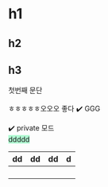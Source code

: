 # h1
## h2
## h3

첫번째 문단 <br/><br/> ㅎㅎㅎㅎㅎ오오오 좋다
✔️
GGG

✔️ private 모드<br/>
<span style="background:#affad1">ddddd</span>


| dd  | dd  | dd  | d   |
| :-- | :-- | :-- | :-- |
|     |     |     |     |
|     |     |     |     |
|     |     |     |     |
|     |     |     |     |
